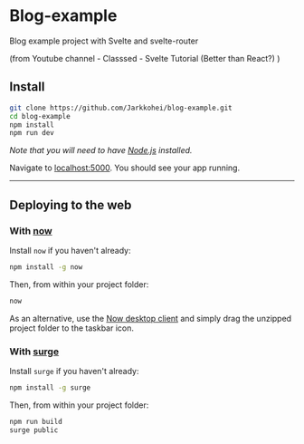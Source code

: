 # Blog-example

Blog example project with Svelte and svelte-router 

(from Youtube channel - Classsed - Svelte Tutorial (Better than React?) )

## Install

```bash
git clone https://github.com/Jarkkohei/blog-example.git
cd blog-example
npm install
npm run dev
```

*Note that you will need to have [Node.js](https://nodejs.org) installed.*


Navigate to [localhost:5000](http://localhost:5000). You should see your app running. 

---
## Deploying to the web

### With [now](https://zeit.co/now)

Install `now` if you haven't already:

```bash
npm install -g now
```

Then, from within your project folder:

```bash
now
```

As an alternative, use the [Now desktop client](https://zeit.co/download) and simply drag the unzipped project folder to the taskbar icon.

### With [surge](https://surge.sh/)

Install `surge` if you haven't already:

```bash
npm install -g surge
```

Then, from within your project folder:

```bash
npm run build
surge public
```
